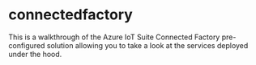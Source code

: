 # connectedfactory
This is a walkthrough of the Azure IoT Suite Connected Factory pre-configured solution allowing you to take a look at the services deployed under the hood.
